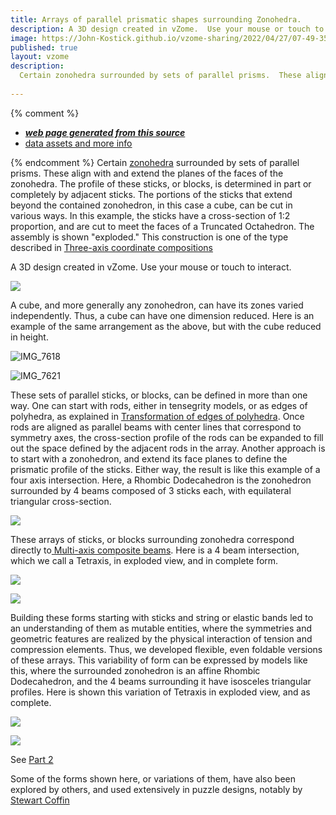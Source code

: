 ```yaml
---
title: Arrays of parallel prismatic shapes surrounding Zonohedra.
description: A 3D design created in vZome.  Use your mouse or touch to interact.
image: https://John-Kostick.github.io/vzome-sharing/2022/04/27/07-49-35-Six-block-TO/Six-block-TO.png
published: true
layout: vzome
description:
  Certain zonohedra surrounded by sets of parallel prisms.  These align with and extend the planes of the faces of the polyhedra.  
  
---
```


{% comment %}
 - [***web page generated from this source***](<https://John-Kostick.github.io/vzome-sharing/2022/04/27/Six-block-TO-07-49-35.html>)
 - [data assets and more info](<https://github.com/John-Kostick/vzome-sharing/tree/main/2022/04/27/07-49-35-Six-block-TO/>)
 
{% endcomment %}
 Certain [zonohedra](https://www.georgehart.com/virtual-polyhedra/zonohedra-info.html) surrounded by sets of parallel prisms.  These align with and extend the planes of the faces of the zonohedra. The profile of these sticks, or blocks, is determined in part or completely by adjacent sticks.  The portions of the sticks that extend beyond the contained zonohedron, in this case a cube, can be cut in various ways.  In this example, the sticks have a cross-section of 1:2 proportion, and are cut to meet the faces of a Truncated Octahedron.  The assembly is shown "exploded." This construction is one of the type described in [Three-axis coordinate compositions](https://john-kostick.github.io/vzome-sharing/2022/02/25/6-strut-tensegrity-16-24-45.html)
  

A 3D design created in vZome.  Use your mouse or touch to interact.

<vzome-viewer style="width: 100%; height: 65vh;" 
       src="https://John-Kostick.github.io/vzome-sharing/2022/04/27/07-49-35-Six-block-TO/Six-block-TO.vZome" >
  <img src="https://John-Kostick.github.io/vzome-sharing/2022/04/27/07-49-35-Six-block-TO/Six-block-TO.png" />
</vzome-viewer>

A cube, and more generally any zonohedron, can have its zones varied independently.  Thus, a cube can have one dimension reduced.  Here is an example of the same arrangement as the above, but with the cube reduced in height. 


![IMG_7618](https://user-images.githubusercontent.com/78830166/165825986-ea9b2a3e-f11e-472f-b10b-bf5317bf77d2.jpeg)


![IMG_7621](https://user-images.githubusercontent.com/78830166/165826051-5bf243a8-f2fe-4db0-8374-2185bba94d73.jpeg)


These sets of parallel sticks, or blocks, can be defined in more than one way.  One can start with rods, either in tensegrity models, or as edges of polyhedra, as explained in [Transformation of edges of polyhedra](https://john-kostick.github.io/vzome-sharing/2022/03/01/6-strut-tensegrity-13-10-58.html).  Once rods are aligned as parallel beams with center lines that correspond to symmetry axes, the cross-section profile of the rods can be expanded to fill out the space defined by the adjacent rods in the array.  Another approach is to start with a zonohedron, and extend its face planes to define the prismatic profile of the sticks.  Either way, the result is like this example of a four axis intersection.  Here, a Rhombic Dodecahedron is the zonohedron surrounded by 4 beams composed of 3 sticks each, with equilateral triangular cross-section.

<vzome-viewer style="width: 100%; height: 65vh;"
      src="https://John-Kostick.github.io/vzome-sharing/2022/04/27/13-17-10-Tetraxis-single-with-heartlines/Tetraxis-single-with-heartlines.vZome" >
 <img src="https://John-Kostick.github.io/vzome-sharing/2022/04/27/13-17-10-Tetraxis-single-with-heartlines/Tetraxis-single-with-heartlines.png" />
</vzome-viewer>

These arrays of sticks, or blocks surrounding zonohedra correspond directly to[ Multi-axis composite beams](https://github.com/John-Kostick/vzome-sharing/blob/main/_posts/2022-04-24-Multi-axis-composite-beams-12-42-28.md).
Here is a 4 beam intersection, which we call a Tetraxis, in exploded view, and in complete form.

<vzome-viewer style="width: 100%; height: 65vh;"
      src="https://John-Kostick.github.io/vzome-sharing/2022/04/27/13-37-58-Tetraxis-single.-explodedvZome/Tetraxis-single.-explodedvZome.vZome" >
 <img src="https://John-Kostick.github.io/vzome-sharing/2022/04/27/13-37-58-Tetraxis-single.-explodedvZome/Tetraxis-single.-explodedvZome.png" />
</vzome-viewer>

<vzome-viewer style="width: 100%; height: 65vh;"
      src="https://John-Kostick.github.io/vzome-sharing/2022/04/27/13-38-19-Tetraxis-single/Tetraxis-single.vZome" >
 <img src="https://John-Kostick.github.io/vzome-sharing/2022/04/27/13-38-19-Tetraxis-single/Tetraxis-single.png" />
</vzome-viewer>

Building these forms starting with sticks and string or elastic bands led to an understanding of them as mutable entities, where the symmetries and geometric features are realized by the physical interaction of tension and compression elements.  Thus, we developed flexible, even foldable versions of these arrays. This variability of form can be expressed by models like this, where the surrounded zonohedron is an affine Rhombic Dodecahedron, and the 4 beams surrounding it have isosceles triangular profiles.  Here is shown this variation of Tetraxis in exploded view, and as complete.  

<vzome-viewer style="width: 100%; height: 65vh;"
      src="https://John-Kostick.github.io/vzome-sharing/2022/04/27/16-22-54-Affine-RD-+-TetraxisvZome/Affine-RD-+-TetraxisvZome.vZome" >
 <img src="https://John-Kostick.github.io/vzome-sharing/2022/04/27/16-22-54-Affine-RD-+-TetraxisvZome/Affine-RD-+-TetraxisvZome.png" />
</vzome-viewer>

<vzome-viewer style="width: 100%; height: 65vh;"
      src="https://John-Kostick.github.io/vzome-sharing/2022/04/27/16-24-13-Affine-TetraxisvZome/Affine-TetraxisvZome.vZome" >
 <img src="https://John-Kostick.github.io/vzome-sharing/2022/04/27/16-24-13-Affine-TetraxisvZome/Affine-TetraxisvZome.png" />
</vzome-viewer>

See [Part 2](https://john-kostick.github.io/vzome-sharing/2022/04/27/6-axis-16-42-25.html)

Some of the forms shown here, or variations of them, have also been explored by others, and used extensively in puzzle designs, notably by [Stewart Coffin](https://johnrausch.com/PuzzleWorld/des/sc000.htm)
